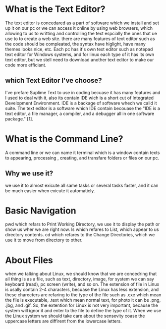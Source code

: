 # What is the Text Editor? 
The text editor is concedared as a part of software which we install and set up it on our pc or we can access it online by using web browsers, which allowing to us to writting and controlling the text espcially the ones that ue use to to create a web site.
there are many features of text editor such as the code should be compleated, the syntax have higlight, have many themes looks nice, etc.
Each pc has it's own text editor such as notepad text editor for Windows systems, and for linux each type of it has its own text editor, but we stell need to download another text editor to make our code more efficiant. 
## which Text Editor I've choose? 
I've prefare Suplime Text to use in coding becuase it has many features and I used to deal with it, also its contain IDE wich is a short cut of Integrated Development Environment. 
IDE is a backage of software whech we calld it suite. The text editor is a software which IDE contain becouase the "IDE is a text editor, a file manager, a compiler, and a debugger all in one software package." [1].

# What is the Command Line?
A command line or we can name it terminal which is a window contain texts to appearing, processing , creating, and transfare folders or files on our pc.
## Why we use it?
we use it to almost exicute all same tasks or several tasks faster, and it can be much easier when exicute it automaticly.

# Basic Navigation
pwd which refars to Print Working Directory, we use it to display the path or show us wher we are right now.
ls which refares to List, which appear to us directory contents.
cd which refares to the Change Directories, which we use it to move from directory to other.

# About Files
when we talking about Linux, we should know that we are concedring that all thing is  as a file, such as text, directory, image, for system we can say keyboard (read), pc screen (write), and so on.
The extension of file in Linux is usally contain 2-4 characters, becuase the Linux has less extension, and these charecters are refaring to the type of the file such as .exe which mean the file is executable, .text which mean normal  text, for photo it can be  .png, .jbg, and .gif. So, the extention for Linux is not very important, because the system will ignor it and enter to the file to define the type of it. When we use the Linux system we should take care about the sensevity coase the uppercase letters are diffirent from the lowercase letters. 

